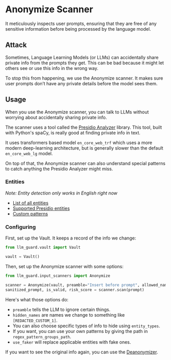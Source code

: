 # Anonymize Scanner

It meticulously inspects user prompts, ensuring that they are free of any sensitive information
before being processed by the language model.

## Attack

Sometimes, Language Learning Models (or LLMs) can accidentally share private info from the prompts they get. This can be
bad because it might let others see or use this info in the wrong way.

To stop this from happening, we use the Anonymize scanner. It makes sure user prompts don’t have any private details
before the model sees them.

## Usage

When you use the Anonymize scanner, you can talk to LLMs without worrying about accidentally sharing private info.

The scanner uses a tool called the [Presidio Analyzer](https://github.com/microsoft/presidio/) library. This tool, built
with Python's spaCy, is really good at finding private info in text.

It uses transformers based model `en_core_web_trf` which uses a more modern deep-learning architecture, but is generally
slower than the default `en_core_web_lg` model.

On top of that, the Anonymize scanner can also understand special patterns to catch anything the Presidio Analyzer might
miss.

### Entities

_Note: Entity detection only works in English right now_

- [List of all entities](../../llm_guard/input_scanners/anonymize.py)
- [Supported Presidio entities](https://microsoft.github.io/presidio/supported_entities/#list-of-supported-entities)
- [Custom patterns](../../llm_guard/resources/sensisitive_patterns.json)

### Configuring

First, set up the Vault. It keeps a record of the info we change:

```python
from llm_guard.vault import Vault

vault = Vault()
```

Then, set up the Anonymize scanner with some options:

```python
from llm_guard.input_scanners import Anonymize

scanner = Anonymize(vault, preamble="Insert before prompt", allowed_names=["John Doe"], hidden_names=["Test LLC"])
sanitized_prompt, is_valid, risk_score = scanner.scan(prompt)
```

Here's what those options do:

- `preamble` tells the LLM to ignore certain things.
- `hidden_names` are names we change to something like `[REDACTED_CUSTOM_1]`.
- You can also choose specific types of info to hide using `entity_types`.
- If you want, you can use your own patterns by giving the path in `regex_pattern_groups_path`.
- `use_faker` will replace applicable entities with fake ones.

If you want to see the original info again, you can use the [Deanonymizer](../output_scanners/deanonymize.md).
